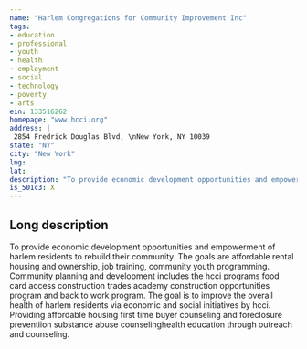 ```yaml
---
name: "Harlem Congregations for Community Improvement Inc"
tags:
- education
- professional
- youth
- health
- employment
- social
- technology
- poverty
- arts
ein: 133516262
homepage: "www.hcci.org"
address: |
 2854 Fredrick Douglas Blvd, \nNew York, NY 10039
state: "NY"
city: "New York"
lng: 
lat: 
description: "To provide economic development opportunities and empowerment of harlem residents to rebuild their community. The goals are affordable rental housing and ownership, job training, community youth programming. "
is_501c3: X
---
```


## Long description

To provide economic development opportunities and empowerment of harlem residents to rebuild their community. The goals are affordable rental housing and ownership, job training, community youth programming. Community planning and development includes the hcci programs food card access construction trades academy construction opportunities program and back to work program. The goal is to improve the overall health of harlem residents via economic and social initiatives by hcci. Providing affordable housing first time buyer counseling and foreclosure preventiion substance abuse counselinghealth education through outreach and counseling. 
